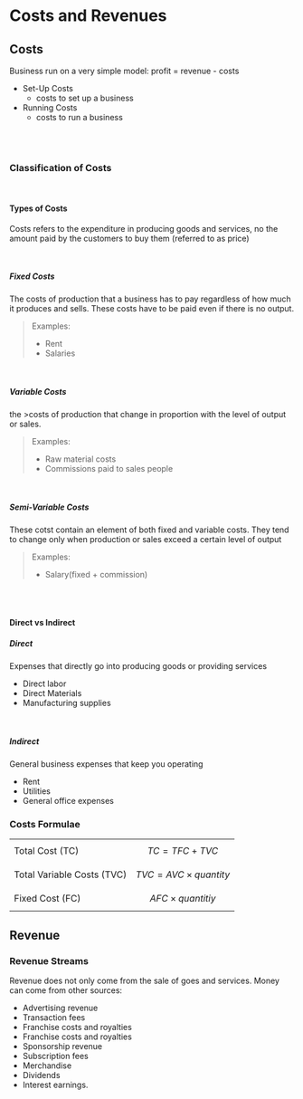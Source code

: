<script type="text/javascript" async src="https://cdnjs.cloudflare.com/ajax/libs/mathjax/2.7.5/MathJax.js?config=TeX-MML-AM_CHTML"></script>
<script type="text/javascript" async src="https://cdnjs.cloudflare.com/ajax/libs/mathjax/2.7.5/MathJax.js?config=TeX-MML-AM_CHTML"></script>


# Costs and Revenues

## Costs

Business run on a very simple model: profit = revenue - costs

 - Set-Up Costs
	 - costs to set up a business
 - Running Costs
	 - costs to run a business

<br/><br/>

### Classification of Costs

<br/>

#### Types of Costs

Costs refers to the expenditure in producing goods and services, no the amount paid by the customers to buy them (referred to as price)

<br/>

##### Fixed Costs
The costs of production that a business has to pay regardless of how much it produces and sells. These costs have to be paid even if there is no output. 

>Examples:
> - Rent 
> - Salaries

<br/>

##### Variable Costs

the >costs of production that change in proportion with the level of output or sales.

>Examples: 
> - Raw material costs
> - Commissions paid to sales people

<br/>

##### Semi-Variable Costs

These cotst contain an element of both fixed and variable costs. They tend to change only when production or sales exceed a certain level of output

> Examples: 
> - Salary(fixed + commission)

<br/>
<br/>


#### Direct vs Indirect

##### Direct 
Expenses that directly go into producing goods or providing services
 - Direct labor
 - Direct Materials
 - Manufacturing supplies

<br/>

##### Indirect
General business expenses that keep you operating
 - Rent
 - Utilities
 - General office expenses



### Costs Formulae

|                            |                           |
| -------------------------- | ------------------------- |
| Total Cost (TC)            | $$TC = TFC + TVC$$        |
| Total Variable Costs (TVC) | $$TVC = AVC \times quantity $$ |
| Fixed Cost (FC)            | $$AFC \times quantitiy$$       |




## Revenue

### Revenue Streams

Revenue does not only come from the sale of goes and services. Money can come from other sources: 

 - Advertising revenue
 - Transaction fees
 - Franchise costs and royalties
 - Franchise costs and royalties
 - Sponsorship revenue
 - Subscription fees
 - Merchandise
 - Dividends
 - Interest earnings.


